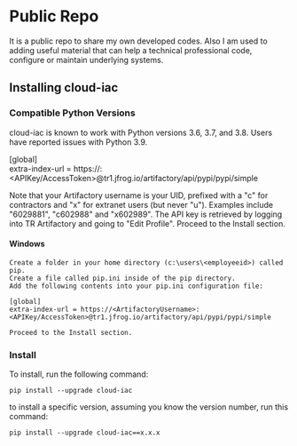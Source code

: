 # Public Repo 
It is a public repo to share my own developed codes.
Also I am used to adding useful material that can help a technical professional code, configure or maintain underlying systems.


## Installing cloud-iac

### Compatible Python Versions

cloud-iac is known to work with Python versions 3.6, 3.7, and 3.8. Users have reported issues with Python 3.9.

[global]  
extra-index-url = https://<ArtifactoryUsername>:<APIKey/AccessToken>@tr1.jfrog.io/artifactory/api/pypi/pypi/simple

Note that your Artifactory username is your UID, prefixed with a "c" for contractors and "x" for extranet users (but never "u"). Examples include "6029881", "c602988" and "x602989". The API key is retrieved by logging into TR Artifactory and going to "Edit Profile".
Proceed to the Install section. 

 
#### Windows

    Create a folder in your home directory (c:\users\<employeeid>) called pip.
    Create a file called pip.ini inside of the pip directory.
    Add the following contents into your pip.ini configuration file:

    [global]
    extra-index-url = https://<ArtifactoryUsername>:<APIKey/AccessToken>@tr1.jfrog.io/artifactory/api/pypi/pypi/simple

    Proceed to the Install section.
 
### Install

To install, run the following command:

    pip install --upgrade cloud-iac
 

to install a specific version, assuming you know the version number, run this command:

    pip install --upgrade cloud-iac==x.x.x
 
